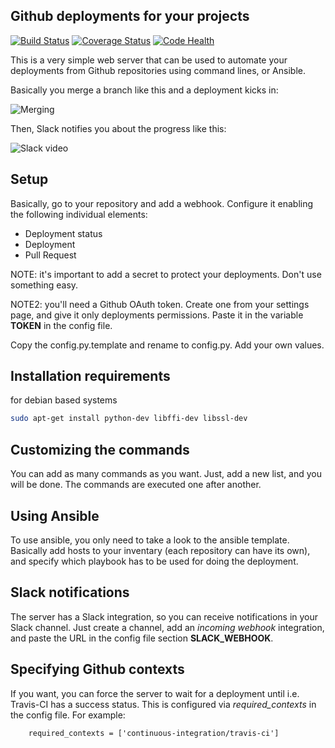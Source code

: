 ## Github deployments for your projects
[![Build
Status](https://travis-ci.org/PyBossa/deployments.svg)](https://travis-ci.org/PyBossa/deployments)
[![Coverage
Status](https://coveralls.io/repos/PyBossa/deployments/badge.svg)](https://coveralls.io/r/PyBossa/deployments)
[![Code Health](https://landscape.io/github/PyBossa/deployments/master/landscape.svg?style=flat)](https://landscape.io/github/PyBossa/deployments/master)

This is a very simple web server that can be used to automate your deployments
from Github repositories using command lines, or Ansible.

Basically you merge a branch like this and a deployment kicks in:

![Merging](http://i.imgur.com/A7AfTbE.gif)

Then, Slack notifies you about the progress like this:

![Slack video](http://i.imgur.com/sx6y2mW.gif)

## Setup

Basically, go to your repository and add a webhook.  Configure it enabling the
following individual elements:

 * Deployment status
 * Deployment
 * Pull Request

NOTE: it's important to add a secret to protect your deployments. Don't use
something easy.

NOTE2: you'll need a Github OAuth token. Create one from your settings page,
and give it only deployments permissions. Paste it in the variable **TOKEN** in
the config file.

Copy the config.py.template and rename to config.py. Add your own values.

## Installation requirements

for debian based systems

```bash
sudo apt-get install python-dev libffi-dev libssl-dev
```

## Customizing the commands

You can add as many commands as you want. Just, add a new list, and you will be
done. The commands are executed one after another.

## Using Ansible

To use ansible, you only need to take a look to the ansible template. Basically
add hosts to your inventary (each repository can have its own), and specify
which playbook has to be used for doing the deployment.

## Slack notifications

The server has a Slack integration, so you can receive notifications in your
Slack channel. Just create a channel, add an *incoming webhook* integration,
and paste the URL in the config file section **SLACK_WEBHOOK**.

## Specifying Github contexts

If you want, you can force the server to wait for a deployment until i.e.
Travis-CI has a success status. This is configured via *required_contexts*
in the config file. For example:

```
    required_contexts = ['continuous-integration/travis-ci']
```
